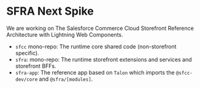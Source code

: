 # SFRA Next Spike

We are working on The Salesforce Commerce Cloud Storefront Reference Architecture with Lightning Web Components.

- `sfcc` mono-repo: The runtime core shared code (non-storefront specific).
- `sfra`: mono-repo: The runtime storefront extensions and services and storefront BFFs.
- `sfra-app`: The reference app based on `Talon` which imports the `@sfcc-dev/core` and `@sfra/[modules]`.

